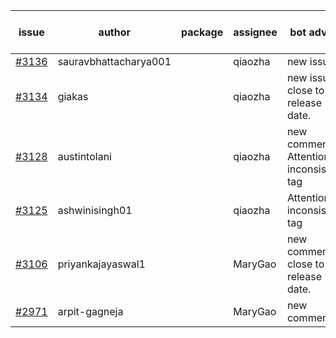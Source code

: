 | issue | author | package | assignee | bot advice | created date of issue | target release date | date from target |
| ------ | ------ | ------ | ------ | ------ | ------ | ------ | :-----: |
| [#3136](https://github.com/Azure/sdk-release-request/issues/3136) | sauravbhattacharya001 |  | qiaozha | new issue. | 09-02 | 10-17 |  |
| [#3134](https://github.com/Azure/sdk-release-request/issues/3134) | giakas |  | qiaozha | new issue. close to release date.  | 09-01 | 09-06 | 0 |
| [#3128](https://github.com/Azure/sdk-release-request/issues/3128) | austintolani |  | qiaozha | new comment. Attention to inconsistent tag | 08-30 | 09-01 |  |
| [#3125](https://github.com/Azure/sdk-release-request/issues/3125) | ashwinisingh01 |  | qiaozha | Attention to inconsistent tag | 08-29 | 09-02 |  |
| [#3106](https://github.com/Azure/sdk-release-request/issues/3106) | priyankajayaswal1 |  | MaryGao | new comment. close to release date.  | 08-22 | 09-05 | 0 |
| [#2971](https://github.com/Azure/sdk-release-request/issues/2971) | arpit-gagneja |  | MaryGao | new comment. | 07-04 | 09-30 |  |
